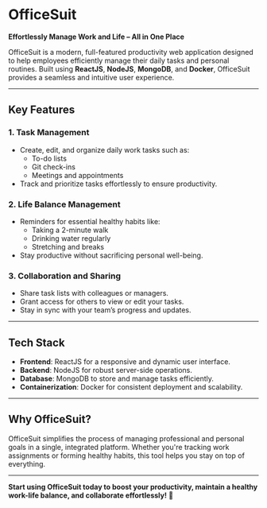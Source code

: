 # **OfficeSuit**  
**Effortlessly Manage Work and Life – All in One Place**

OfficeSuit is a modern, full-featured productivity web application designed to help employees efficiently manage their daily tasks and personal routines. Built using **ReactJS**, **NodeJS**, **MongoDB**, and **Docker**, OfficeSuit provides a seamless and intuitive user experience.  

---

## **Key Features**  

### **1. Task Management**  
- Create, edit, and organize daily work tasks such as:  
  - To-do lists  
  - Git check-ins  
  - Meetings and appointments  
- Track and prioritize tasks effortlessly to ensure productivity.  

### **2. Life Balance Management**  
- Reminders for essential healthy habits like:  
  - Taking a 2-minute walk  
  - Drinking water regularly  
  - Stretching and breaks  
- Stay productive without sacrificing personal well-being.  

### **3. Collaboration and Sharing**  
- Share task lists with colleagues or managers.  
- Grant access for others to view or edit your tasks.  
- Stay in sync with your team’s progress and updates.  

---

## **Tech Stack**  

- **Frontend**: ReactJS for a responsive and dynamic user interface.  
- **Backend**: NodeJS for robust server-side operations.  
- **Database**: MongoDB to store and manage tasks efficiently.  
- **Containerization**: Docker for consistent deployment and scalability.  

---

## **Why OfficeSuit?**  
OfficeSuit simplifies the process of managing professional and personal goals in a single, integrated platform. Whether you're tracking work assignments or forming healthy habits, this tool helps you stay on top of everything.  

---

**Start using OfficeSuit today to boost your productivity, maintain a healthy work-life balance, and collaborate effortlessly!** 🚀
